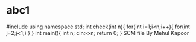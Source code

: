 # abc1
#include <iostream>
using namespace std;
int check(int n){
for(int i=1;i<n;i++){
    for(int j=2;j<1;)
}
}
int main(){
    int n;
    cin>>n;
    return 0;
}
    SCM file By Mehul Kapoor
